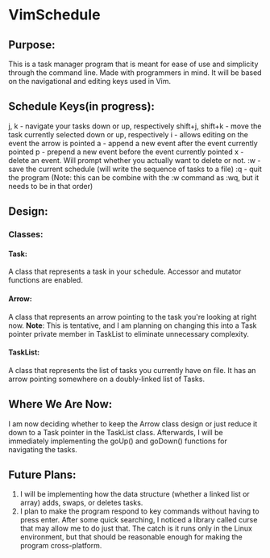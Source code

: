 # VimSchedule
## Purpose:
This is a task manager program that is meant for ease of use and simplicity through the command line. Made with programmers in mind. It will be based on the navigational and editing keys used in Vim.

## Schedule Keys(in progress):
j, k - navigate your tasks down or up, respectively
shift+j, shift+k - move the task currently selected down or up, respectively
i - allows editing on the event the arrow is pointed
a - append a new event after the event currently pointed
p - prepend a new event before the event currently pointed
x - delete an event. Will prompt whether you actually want to delete or not.
:w - save the current schedule (will write the sequence of tasks to a file)
:q - quit the program (Note: this can be combine with the :w command as :wq, but it needs to be in that order) 

## Design:
### Classes:
#### Task:
A class that represents a task in your schedule. Accessor and mutator functions are enabled.
#### Arrow:
A class that represents an arrow pointing to the task you're looking at right now. 
**Note**: This is tentative, and I am planning on changing this into a Task pointer private member in TaskList to eliminate unnecessary complexity.
#### TaskList:
A class that represents the list of tasks you currently have on file. It has an arrow pointing somewhere on a doubly-linked list of Tasks.

## Where We Are Now:
I am now deciding whether to keep the Arrow class design or just reduce it down to a Task pointer in the TaskList class. Afterwards, I will be immediately implementing the goUp() and goDown() functions for navigating the tasks.

## Future Plans:
1. I will be implementing how the data structure (whether a linked list or array) adds, swaps, or deletes tasks.
2. I plan to make the program respond to key commands without having to press enter. After some quick searching, I noticed a library called curse that may allow me to do just that. The catch is it runs only in the Linux environment, but that should be reasonable enough for making the program cross-platform.

